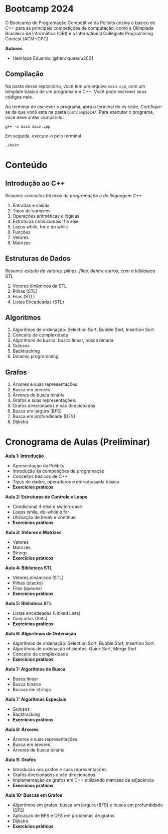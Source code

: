 # Bootcamp 2024

O Bootcamp de Programação Competitiva da Polibits ensina o básico de C++ para as principais competições de computação, como a Olimpíada Brasileira de Informática (OBI) e a International Collegiate Programming Contest (ACM-ICPC)
 
**Autores**:
  - Henrique Eduardo: @henriqueedu2001

## Compilação
Na pasta desse repositório, você tem um arquivo `main.cpp`, com um template básico de um programa em C++. Você pode escrever seus códigos nele.

Ao terminar de escrever o programa, abra o terminal do vs code. Certifique-se de que você está na pasta `bootcamp2024/`.
Para executar o programa, você deve antes compilá-lo:

```
g++ -o main main.cpp
```

Em seguida, execute-o pelo terminal

```
./main
```

# Conteúdo

## Introdução ao C++
Resumo: _conceitos básicos de programação e da linguagem C++_

1. Entradas e saídas
2. Tipos de variáveis
3. Operações aritméticas e lógicas
4. Estruturas condicionais if e else
5. Laços while, for e do while
6. Funções
7. Vetores
8. Matrizes

## Estruturas de Dados
Resumo: _estudo de vetores, pilhas, filas, dentre outros, com a biblioteca STL_
1. Vetores dinâmicos da STL
2. Pilhas (STL)
3. Filas (STL)
4. Listas Encadeadas (STL)

## Algoritmos
1. Algoritmos de ordenação: Selection Sort, Bubble Sort, Insertion Sort
2. Conceito de complexidade
3. Algoritmos de busca: busca linear, busca binária
4. Gulosos
5. Backtracking
6. Dinamic programming

## Grafos
1. Árvores e suas representações
2. Busca em árvores
3. Árvores de busca binária
4. Grafos e suas representações:
5. Grafos direcionados e não direcionados
6. Busca em largura (BFS)
7. Busca em profundidade (DFS)
8. Dijkstra

# Cronograma de Aulas (Preliminar)

**Aula 1: Introdução**
- Apresentação da Polibits
- Introdução às competições de programação
- Conceitos básicos de C++
- Tipos de dados, operadores e entrada/saída básica
- **Exercícios práticos**

**Aula 2: Estruturas de Controle e Loops**
- Condicional if-else e switch-case
- Loops while, do-while e for
- Utilização de break e continue
- **Exercícios práticos**

**Aula 3: Vetores e Matrizes**
- Vetores
- Matrizes
- Strings
- **Exercícios práticos**

**Aula 4: Biblioteca STL**
- Vetores dinâmicos (STL)
- Pilhas (stacks)
- Filas (queues)
- **Exercícios práticos**

**Aula 5: Biblioteca STL**
- Listas encadeadas (Linked Lists)
- Conjuntos (Sets)
- **Exercícios práticos**

**Aula 6: Algoritmos de Ordenação**
- Algoritmos de ordenação: Selection Sort, Bubble Sort, Insertion Sort
- Algoritmos de ordenação eficientes: Quick Sort, Merge Sort
- Conceito de complexidade
- **Exercícios práticos**

**Aula 7: Algoritmos de Busca**
- Busca linear
- Busca binária
- Buscas em strings

**Aula 7: Algoritmos Especiais**
- Gulosos
- Backtracking
- **Exercícios práticos**

**Aula 8: Árvores**
- Árvores e suas representações
- Busca em árvores
- Árvores de busca binária

**Aula 9: Grafos**
- Introdução aos grafos e suas representações
- Grafos direcionados e não direcionados
- Implementação de grafos em C++ utilizando matrizes de adjacência
- **Exercícios práticos**

**Aula 10: Buscas em Grafos**
- Algoritmos em grafos: busca em largura (BFS) e busca em profundidade (DFS)
- Aplicação de BFS e DFS em problemas de grafos
- Dijkstra
- **Exercícios práticos**

<!-- **Aula 11: Revisão e Prática de Problemas**
- Preparação para competições de programação
- Discussão sobre estratégias de competição
- Resolução de problemas práticos em equipe -->

